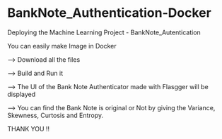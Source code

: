 # BankNote_Authentication-Docker
Deploying the Machine Learning Project - BankNote_Autentication

You can easily make Image in Docker


  --> Download all the files
  
  --> Build and Run it
  
  --> The UI of the Bank Note Authenticator made with Flasgger will be displayed
  
  --> You can find the Bank Note is original or Not by giving the Variance, Skewness, Curtosis and Entropy.
  
  
  
  THANK YOU !!
